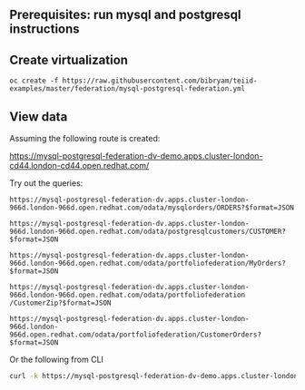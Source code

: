 ## Prerequisites: run mysql and postgresql instructions

## Create virtualization
```
oc create -f https://raw.githubusercontent.com/bibryam/teiid-examples/master/federation/mysql-postgresql-federation.yml
```

## View data

Assuming the following route is created:

https://mysql-postgresql-federation-dv-demo.apps.cluster-london-cd44.london-cd44.open.redhat.com/

Try out the queries:

```
https://mysql-postgresql-federation-dv.apps.cluster-london-966d.london-966d.open.redhat.com/odata/mysqlorders/ORDERS?$format=JSON

https://mysql-postgresql-federation-dv.apps.cluster-london-966d.london-966d.open.redhat.com/odata/postgresqlcustomers/CUSTOMER?$format=JSON

https://mysql-postgresql-federation-dv.apps.cluster-london-966d.london-966d.open.redhat.com/odata/portfoliofederation/MyOrders?$format=JSON

https://mysql-postgresql-federation-dv.apps.cluster-london-966d.london-966d.open.redhat.com/odata/portfoliofederation
/CustomerZip?$format=JSON

https://mysql-postgresql-federation-dv.apps.cluster-london-966d.london-966d.open.redhat.com/odata/portfoliofederation/CustomerOrders?$format=JSON
```


Or the following from CLI
```sh
curl -k https://mysql-postgresql-federation-dv-demo.apps.cluster-london-cd44.london-cd44.open.redhat.com/odata/portfoliofederation/CustomerOrders?$format=JSON | jq
```
